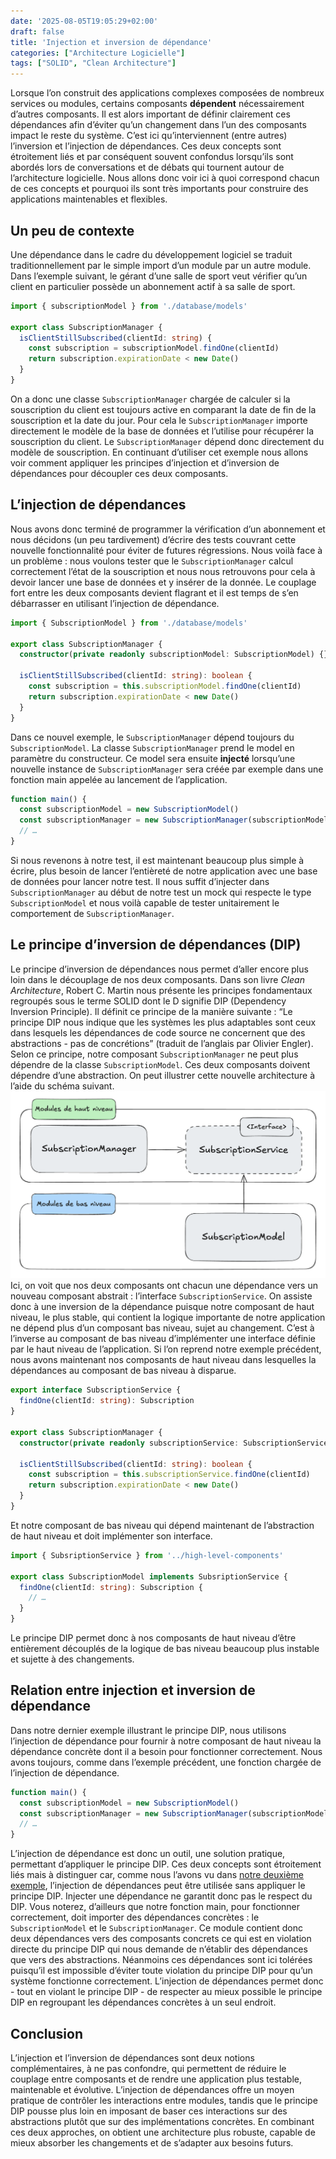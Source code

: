 ```yaml
---
date: '2025-08-05T19:05:29+02:00'
draft: false
title: 'Injection et inversion de dépendance'
categories: ["Architecture Logicielle"]
tags: ["SOLID", "Clean Architecture"]
---
```


Lorsque l’on construit des applications complexes composées de nombreux services ou modules, certains composants **dépendent** nécessairement d’autres composants. Il est alors important de définir clairement ces dépendances afin d’éviter qu’un changement dans l’un des composants impact le reste du système. C’est ici qu’interviennent (entre autres) l’inversion et l’injection de dépendances. Ces deux concepts sont étroitement liés et par conséquent souvent confondus lorsqu’ils sont abordés lors de conversations et de débats qui tournent autour de l’architecture logicielle. Nous allons donc voir ici à quoi correspond chacun de ces concepts et pourquoi ils sont très importants pour construire des applications maintenables et flexibles.

## Un peu de contexte
Une dépendance dans le cadre du développement logiciel se traduit traditionnellement par le simple import d’un module par un autre module. Dans l’exemple suivant, le gérant d’une salle de sport veut vérifier qu’un client en particulier possède un abonnement actif à sa salle de sport.
``` typescript
import { subscriptionModel } from './database/models'

export class SubscriptionManager {
  isClientStillSubscribed(clientId: string) {
    const subscription = subscriptionModel.findOne(clientId)
    return subscription.expirationDate < new Date() 
  }
}
```
On a donc une classe `SubscriptionManager` chargée de calculer si la souscription du client est toujours active en comparant la date de fin de la souscription et la date du jour. Pour cela le `SubscriptionManager` importe directement le modèle de la base de données et l’utilise pour récupérer la souscription du client. Le `SubscriptionManager` dépend donc directement du modèle de souscription. En continuant d’utiliser cet exemple nous allons voir comment appliquer les principes d’injection et d’inversion de dépendances pour découpler ces deux composants.

## L’injection de dépendances
Nous avons donc terminé de programmer la vérification d’un abonnement et nous décidons (un peu tardivement) d’écrire des tests couvrant cette nouvelle fonctionnalité pour éviter de futures régressions. Nous voilà face à un problème : nous voulons tester que le `SubscriptionManager` calcul correctement l’état de la souscription et nous nous retrouvons pour cela à devoir lancer une base de données et y insérer de la donnée. Le couplage fort entre les deux composants devient flagrant et il est temps de s’en débarrasser en utilisant l’injection de dépendance.
``` typescript
import { SubscriptionModel } from './database/models'

export class SubscriptionManager {
  constructor(private readonly subscriptionModel: SubscriptionModel) {}

  isClientStillSubscribed(clientId: string): boolean {
    const subscription = this.subscriptionModel.findOne(clientId)
    return subscription.expirationDate < new Date() 
  }
}
```
Dans ce nouvel exemple, le `SubscriptionManager` dépend toujours du `SubscriptionModel`. La classe `SubscriptionManager` prend le model en paramètre du constructeur. Ce model sera ensuite **injecté** lorsqu’une nouvelle instance de `SubscriptionManager` sera créée par exemple dans une fonction main appelée au lancement de l’application.
``` typescript
function main() {
  const subscriptionModel = new SubscriptionModel()
  const subscriptionManager = new SubscriptionManager(subscriptionModel)
  // …
}
```
Si nous revenons à notre test, il est maintenant beaucoup plus simple à écrire, plus besoin de lancer l’entièreté de notre application avec une base de données pour lancer notre test. Il nous suffit d’injecter dans `SubscriptionManager` au début de notre test un mock qui respecte le type `SubscriptionModel` et nous voilà capable de tester unitairement le comportement de `SubscriptionManager`.

## Le principe d’inversion de dépendances (DIP)
Le principe d’inversion de dépendances nous permet d’aller encore plus loin dans le découplage de nos deux composants. Dans son livre *Clean Architecture*, Robert C. Martin nous présente les principes fondamentaux regroupés sous le terme SOLID dont le D signifie DIP (Dependency Inversion Principle). Il définit ce principe de la manière suivante : “Le principe DIP nous indique que les systèmes les plus adaptables sont ceux dans lesquels les dépendances de code source ne concernent que des abstractions - pas de concrétions” (traduit de l’anglais par Olivier Engler). Selon ce principe, notre composant `SubscriptionManager` ne peut plus dépendre de la classe `SubscriptionModel`. Ces deux composants doivent dépendre d’une abstraction. On peut illustrer cette nouvelle architecture à l’aide du schéma suivant.
![schéma du principe d'inversion de dépendances](images/schema-dip.png)
Ici, on voit que nos deux composants ont chacun une dépendance vers un nouveau composant abstrait : l’interface `SubscriptionService`. On assiste donc à une inversion de la dépendance puisque notre composant de haut niveau, le plus stable, qui contient la logique importante de notre application ne dépend plus d’un composant bas niveau, sujet au changement. C’est à l’inverse au composant de bas niveau d’implémenter une interface définie par le haut niveau de l’application.
Si l’on reprend notre exemple précédent, nous avons maintenant nos composants de haut niveau dans lesquelles la dépendances au composant de bas niveau à disparue.
``` typescript
export interface SubscriptionService {
  findOne(clientId: string): Subscription
}

export class SubscriptionManager {
  constructor(private readonly subscriptionService: SubscriptionService) {}

  isClientStillSubscribed(clientId: string): boolean {
    const subscription = this.subscriptionService.findOne(clientId)
    return subscription.expirationDate < new Date()
  }
}
```
Et notre composant de bas niveau qui dépend maintenant de l’abstraction de haut niveau et doit implémenter son interface.
``` typescript
import { SubsriptionService } from '../high-level-components'

export class SubscriptionModel implements SubsriptionService {
  findOne(clientId: string): Subscription {
    // …
  }
}
```
Le principe DIP permet donc à nos composants de haut niveau d’être entièrement découplés de la logique de bas niveau beaucoup plus instable et sujette à des changements.

## Relation entre injection et inversion de dépendance
Dans notre dernier exemple illustrant le principe DIP, nous utilisons l’injection de dépendance pour fournir à notre composant de haut niveau la dépendance concrète dont il a besoin pour fonctionner correctement. Nous avons toujours, comme dans l’exemple précédent, une fonction chargée de l’injection de dépendance.
``` typescript
function main() {
  const subscriptionModel = new SubscriptionModel()
  const subscriptionManager = new SubscriptionManager(subscriptionModel)
  // …
}
```
L’injection de dépendance est donc un outil, une solution pratique, permettant d’appliquer le principe DIP. Ces deux concepts sont étroitement liés mais à distinguer car, comme nous l’avons vu dans [notre deuxième exemple](#linjection-de-dépendances), l’injection de dépendances peut être utilisée sans appliquer le principe DIP. Injecter une dépendance ne garantit donc pas le respect du DIP. Vous noterez, d’ailleurs que notre fonction main, pour fonctionner correctement, doit importer des dépendances concrètes : le `SubscriptionModel` et le `SubscriptionManager`. Ce module contient donc deux dépendances vers des composants concrets ce qui est en violation directe du principe DIP qui nous demande de n’établir des dépendances que vers des abstractions. Néanmoins ces dépendances sont ici tolérées puisqu’il est impossible d’éviter toute violation du principe DIP pour qu’un système fonctionne correctement. L’injection de dépendances permet donc - tout en violant le principe DIP - de respecter au mieux possible le principe DIP en regroupant les dépendances concrètes à un seul endroit.

## Conclusion
L’injection et l’inversion de dépendances sont deux notions complémentaires, à ne pas confondre, qui permettent de réduire le couplage entre composants et de rendre une application plus testable, maintenable et évolutive. L’injection de dépendances offre un moyen pratique de contrôler les interactions entre modules, tandis que le principe DIP pousse plus loin en imposant de baser ces interactions sur des abstractions plutôt que sur des implémentations concrètes. En combinant ces deux approches, on obtient une architecture plus robuste, capable de mieux absorber les changements et de s’adapter aux besoins futurs.
